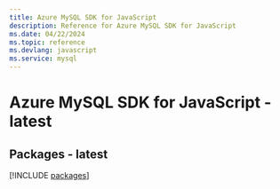 ```yaml
---
title: Azure MySQL SDK for JavaScript
description: Reference for Azure MySQL SDK for JavaScript
ms.date: 04/22/2024
ms.topic: reference
ms.devlang: javascript
ms.service: mysql
---
```

# Azure MySQL SDK for JavaScript - latest
## Packages - latest
[!INCLUDE [packages](mysql-index.md)]